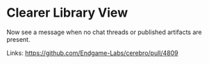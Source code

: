 # Clearer Library View

Now see a message when no chat threads or published artifacts are present.

Links:
https://github.com/Endgame-Labs/cerebro/pull/4809
